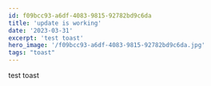 ```yaml
---
id: f09bcc93-a6df-4083-9815-92782bd9c6da
title: 'update is working'
date: '2023-03-31'
excerpt: 'test toast'
hero_image: '/f09bcc93-a6df-4083-9815-92782bd9c6da.jpg'
tags: "toast"
---
```



test toast

